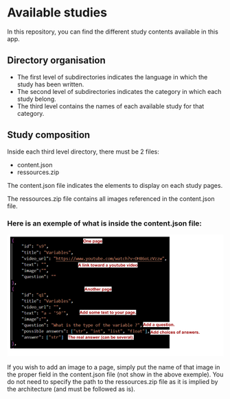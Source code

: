# Available studies

In this repository, you can find the different study contents available in this app.

## Directory organisation
* The first level of subdirectories indicates the language in which the study has been written.
* The second level of subdirectories indicates the category in which each study belong.
* The third level contains the names of each available study for that category.

## Study composition
Inside each third level directory, there must be 2 files:
* content.json
* ressources.zip

The content.json file indicates the elements to display on each study pages.

The ressources.zip file contains all images referenced in the content.json file.

### Here is an exemple of what is inside the content.json file:
![alt text](content_example.png "Title")

If you wish to add an image to a page, simply put the name of that image in the proper field in the content.json file (not show in the above exemple). You do not need to specify the path to the ressources.zip file as it is implied by the architecture (and must be followed as is).